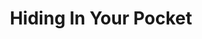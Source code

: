 ---
layout: piece
collection_: beading
title: Hiding In Your Pocket
image: hiding-in-your-pocket.jpg
media: Glass beads, ceramic clay glazed, material, antique buttons, fabric, thread.
description:  Quilted fabric, with mixed media, peyote stitch beading matted in glassed maple frame 2 inches in depth.
dimensions: 17" x 17½"
price: $320
create_date: 2012
---